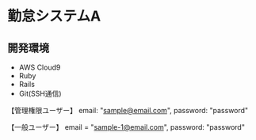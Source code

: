 # 勤怠システムA

## 開発環境

* AWS Cloud9
* Ruby
* Rails
* Git(SSH通信)
 
【管理権限ユーザー】
  email: "sample@email.com", password: "password"

【一般ユーザー】
  email = "sample-1@email.com", password: "password"